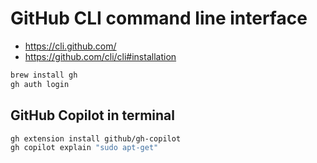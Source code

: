 # GitHub CLI command line interface
- https://cli.github.com/
- https://github.com/cli/cli#installation

```sh
brew install gh
gh auth login
```

## GitHub Copilot in terminal
```sh
gh extension install github/gh-copilot
gh copilot explain "sudo apt-get"
```
